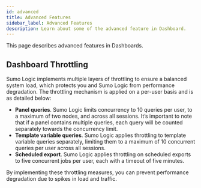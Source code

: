 ```yaml
---
id: advanced
title: Advanced Features
sidebar_label: Advanced Features
description: Learn about some of the advanced feature in Dashboard.
---
```


This page describes advanced features in Dashboards.

## Dashboard Throttling

Sumo Logic implements multiple layers of throttling to ensure a balanced system load, which protects you and Sumo Logic from performance degradation. The throttling mechanism is applied on a per-user basis and is as detailed below:

- **Panel queries**. Sumo Logic limits concurrency to 10 queries per user, to a maximum of two nodes, and across all sessions. It’s important to note that if a panel contains multiple queries, each query will be counted separately towards the concurrency limit.
- **Template variable queries**. Sumo Logic applies throttling to template variable queries separately, limiting them to a maximum of 10 concurrent queries per user across all sessions.
- **Scheduled export**. Sumo Logic applies throttling on scheduled exports to five concurrent jobs per user, each with a timeout of five minutes.

By implementing these throttling measures, you can prevent performance degradation due to spikes in load and traffic.